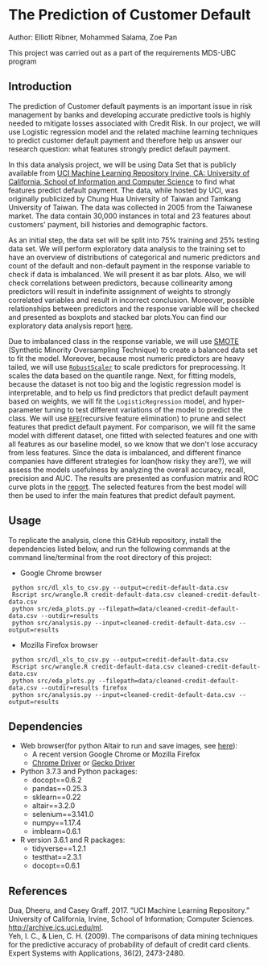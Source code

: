 # The Prediction of Customer Default  

Author: Elliott Ribner, Mohammed Salama, Zoe Pan  

This project was carried out as a part of the requirements MDS-UBC program  

## Introduction

The prediction of Customer default payments is an important issue in risk management by banks and developing accurate predictive tools is highly needed to mitigate losses associated with Credit Risk. In our project, we will use Logistic regression model and the related machine learning techniques to predict customer default payment and therefore help us answer our research question: what features strongly predict default payment.  

In this data analysis project, we will be using Data Set that is publicly available from [UCI Machine Learning Repository Irvine, CA: University of California, School of Information and Computer Science](https://archive.ics.uci.edu/ml/datasets/default+of+credit+card+clients) to find what features predict default payment. The data, while hosted by UCI, was originally publicized by Chung Hua University of Taiwan and Tamkang University of Taiwan. The data was collected in 2005 from the Taiwanese market. The data contain 30,000 instances in total and 23 features about customers' payment, bill histories and demographic factors.  

As an initial step, the data set will be split into 75% training and 25% testing data set. We will perform exploratory data analysis to the training set to have an overview of distributions of categorical and numeric predictors and count of the default and non-default payment in the response variable to check if data is imbalanced. We will present it as bar plots. Also, we will check correlations between predictors, because collinearity among predictors will result in indefinite assignment of weights to strongly correlated variables and result in incorrect conclusion. Moreover, possible relationships between predictors and the response variable will be checked and presented as boxplots and stacked bar plots.You can find our exploratory data analysis report [here](doc/eda.ipynb).  

Due to imbalanced class in the response variable, we will use [SMOTE](https://imbalanced-learn.readthedocs.io/en/stable/generated/imblearn.over_sampling.SMOTE.html) (Synthetic Minority Oversampling Technique) to create a balanced data set to fit the model. Moreover, because most numeric predictors are heavy tailed, we will use [`RobustScaler`](https://scikit-learn.org/stable/modules/generated/sklearn.preprocessing.RobustScaler.html) to scale predictors for preprocessing. It scales the data based on the quantile range. Next, for fitting models, because the dataset is not too big and the logistic regression model is interpretable, and to help us find predictors that predict default payment based on weights, we will fit the `LogisticRegression` model, and hyper-parameter tuning to test different variations of the model to predict the class. We will use [`RFE`](https://scikit-learn.org/stable/modules/generated/sklearn.feature_selection.RFE.html#sklearn.feature_selection.RFE)(recursive feature elimination) to prune and select features that predict default payment. For comparison, we will fit the same model with different dataset, one fitted with selected features and one with all features as our baseline model, so we know that we don't lose accuracy from less features. Since the data is imbalanced, and different finance companies have different strategies for loan(how risky they are?), we will assess the models usefulness by analyzing the overall accuracy, recall, precision and AUC. The results are presented as confusion matrix and ROC curve plots in the [report](doc/final_report.ipynb). The selected features from the best model will then be used to infer the main features that predict default payment.


## Usage

To replicate the analysis, clone this GitHub repository, install the dependencies listed below, and run the following commands at the command line/terminal from the root directory of this project:

- Google Chrome browser
```
 python src/dl_xls_to_csv.py --output=credit-default-data.csv
 Rscript src/wrangle.R credit-default-data.csv cleaned-credit-default-data.csv
 python src/eda_plots.py --filepath=data/cleaned-credit-default-data.csv --outdir=results
 python src/analysis.py --input=cleaned-credit-default-data.csv --output=results
```

- Mozilla Firefox browser
```
 python src/dl_xls_to_csv.py --output=credit-default-data.csv
 Rscript src/wrangle.R credit-default-data.csv cleaned-credit-default-data.csv
 python src/eda_plots.py --filepath=data/cleaned-credit-default-data.csv --outdir=results firefox
 python src/analysis.py --input=cleaned-credit-default-data.csv --output=results
```

## Dependencies

  - Web browser(for python Altair to run and save images, see [here](https://altair-viz.github.io/user_guide/saving_charts.html)):
      - A recent version Google Chrome or Mozilla Firefox
      - [Chrome Driver](https://sites.google.com/a/chromium.org/chromedriver/) or [Gecko Driver](https://github.com/mozilla/geckodriver/releases)
  - Python 3.7.3 and Python packages:
      - docopt==0.6.2
      - pandas==0.25.3
      - sklearn==0.22
      - altair==3.2.0
      - selenium==3.141.0
      - numpy==1.17.4
      - imblearn=0.6.1
  - R version 3.6.1 and R packages:
      - tidyverse==1.2.1
      - testthat==2.3.1
      - docopt==0.6.1
      
## References  

Dua, Dheeru, and Casey Graff. 2017. “UCI Machine Learning Repository.” University of California, Irvine, School of Information; Computer Sciences. http://archive.ics.uci.edu/ml.  
Yeh, I. C., & Lien, C. H. (2009). The comparisons of data mining techniques for the predictive accuracy of probability of default of credit card clients. Expert Systems with Applications, 36(2), 2473-2480.  


